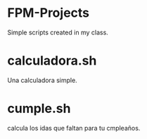 # FPM-Projects
Simple scripts created in my class.

# calculadora.sh
Una calculadora simple.

# cumple.sh
calcula los idas que faltan para tu cmpleaños.
